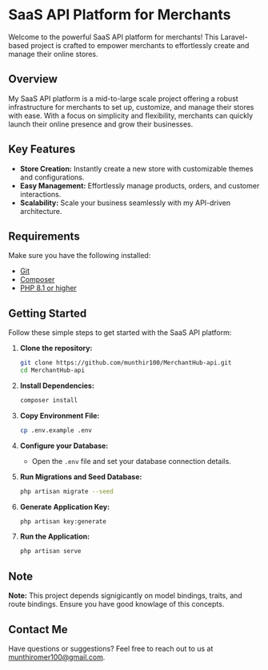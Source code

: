 # SaaS API Platform for Merchants

Welcome to the powerful SaaS API platform for merchants! This Laravel-based project is crafted to empower merchants to effortlessly create and manage their online stores.

## Overview

My SaaS API platform is a mid-to-large scale project offering a robust infrastructure for merchants to set up, customize, and manage their stores with ease. With a focus on simplicity and flexibility, merchants can quickly launch their online presence and grow their businesses.

## Key Features

- **Store Creation:** Instantly create a new store with customizable themes and configurations.
- **Easy Management:** Effortlessly manage products, orders, and customer interactions.
- **Scalability:** Scale your business seamlessly with my API-driven architecture.

## Requirements

Make sure you have the following installed:

- [Git](https://git-scm.com/)
- [Composer](https://getcomposer.org/)
- [PHP 8.1 or higher](https://www.php.net/)

## Getting Started

Follow these simple steps to get started with the SaaS API platform:

1. **Clone the repository:**
   ```bash
   git clone https://github.com/munthir100/MerchantHub-api.git
   cd MerchantHub-api
   ```

2. **Install Dependencies:**
   ```bash
   composer install
   ```

3. **Copy Environment File:**
   ```bash
   cp .env.example .env
   ```

4. **Configure your Database:**
   - Open the `.env` file and set your database connection details.

5. **Run Migrations and Seed Database:**
   ```bash
   php artisan migrate --seed
   ```

6. **Generate Application Key:**
   ```bash
   php artisan key:generate
   ```

7. **Run the Application:**
   ```bash
   php artisan serve
   ```

## Note

**Note:** This project depends signigicantly on model bindings, traits, and route bindings. Ensure you have good knowlage of this concepts.

## Contact Me

Have questions or suggestions? Feel free to reach out to us at [munthiromer100@gmail.com](mailto:munthiromer100@gmail.com).
